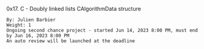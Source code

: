 0x17. C - Doubly linked lists
CAlgorithmData structure

    By: Julien Barbier
    Weight: 1
    Ongoing second chance project - started Jun 14, 2023 8:00 PM, must end by Jun 16, 2023 8:00 PM
    An auto review will be launched at the deadline
